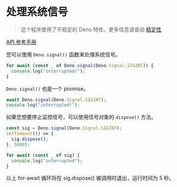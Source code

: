# 处理系统信号

> 这个程序使用了不稳定的 Deno 特性。更多信息请查阅
> [稳定性](../runtime/stability.md)

[API 参考手册](https://doc.deno.land/https/raw.githubusercontent.com/denoland/deno/master/cli/js/lib.deno.unstable.d.ts#Deno.signal)

您可以使用 `Deno.signal()` 函数来处理系统信号。

```ts
for await (const _ of Deno.signal(Deno.Signal.SIGINT)) {
  console.log("interrupted!");
}
```

`Deno.signal()` 也是一个 promise。

```ts
await Deno.signal(Deno.Signal.SIGINT);
console.log("interrupted!");
```

如果您想要停止监控信号，可以使用信号对象的 `dispose()` 方法。

```ts
const sig = Deno.signal(Deno.Signal.SIGINT);
setTimeout(() => {
  sig.dispose();
}, 5000);

for await (const _ of sig) {
  console.log("interrupted");
}
```

以上 for-await 循环将在 sig.dispose() 被调用时退出，运行时间为 5 秒。
